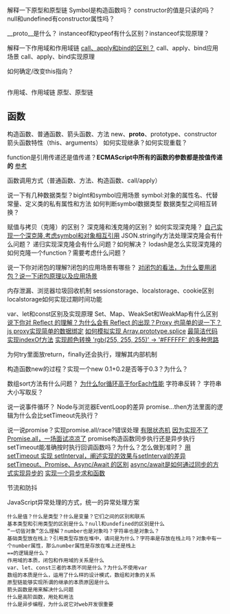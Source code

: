 解释一下原型和原型链
Symbol是构造函数吗？
constructor的值是只读的吗？null和undefined有constructor属性吗？

__proto__是什么？
instanceof和typeof有什么区别？instanceof实现原理？

解释一下作用域和作用域链
[call、apply和bind的区别？](https://juejin.cn/post/6844903496253177863#heading-7)
call、apply、bind应用场景
call、apply、bind实现原理

如何确定/改变this指向？

## 
作用域、作用域链
原型、原型链

## 函数
构造函数、普通函数、箭头函数、方法
new、__proto__、prototype、constructor
箭头函数特性（this、arguments）
如何实现继承？如何实现重载？


function是引用传递还是值传递？**ECMAScript中所有的函数的参数都是按值传递的** [参考](https://juejin.cn/post/6844903854882947080#heading-7)

函数调用方式（普通函数、方法、构造函数、call/apply）

说一下有几种数据类型？bigInt和symbol应用场景
symbol:对象的属性名、代替常量、定义类的私有属性和方法
如何判断symbol数据类型
数据类型之间相互转换？


赋值与拷贝（克隆）的区别？
深克隆和浅克隆的区别？
如何实现深克隆？
[自己实现一个深克隆,考虑symbol和对象相互引用](https://github.com/Advanced-Frontend/Daily-Interview-Question/issues/148)
JSON.stringify方法处理深克隆会有什么问题？
递归实现深克隆会有什么问题？如何解决？
lodash是怎么实现深克隆的
如何克隆一个function？需要考虑什么问题？


说一下你对闭包的理解?闭包的应用场景有哪些？
[对闭包的看法，为什么要用闭包？说一下闭包原理以及应用场景](https://github.com/lgwebdream/FE-Interview/issues/17)

内存泄漏、浏览器垃圾回收机制
sessionstorage、localstorage、cookie区别
localstorage如何实现过期时间功能

var、let和const区别及实现原理
Set、Map、WeakSet和WeakMap有什么区别
[说下你对 Reflect 的理解？为什么会有 Reflect 的出现？Proxy 也简单的说一下？](https://github.com/lgwebdream/FE-Interview/issues/1203)
[js proxy实现简单的数据绑定](https://github.com/Advanced-Frontend/Daily-Interview-Question/issues/123)
[如何模拟实现 Array.prototype.splice](https://github.com/Advanced-Frontend/Daily-Interview-Question/issues/384)
[最简洁代码实现indexOf方法](https://github.com/Advanced-Frontend/Daily-Interview-Question/issues/321)
[实现颜色转换 'rgb(255, 255, 255)' -> '#FFFFFF' 的多种思路](https://github.com/Advanced-Frontend/Daily-Interview-Question/issues/475)

为何try里面放return，finally还会执行，理解其内部机制

构造函数new的过程？实现一个new
0.1+0.2是否等于0.3？为什么？

数组sort方法有什么问题？
[为什么for循环高于forEach性能](https://github.com/Advanced-Frontend/Daily-Interview-Question/issues/121)
字符串反转？
字符串大小写取反？

说一说事件循环？
Node与浏览器EventLoop的差异
promise...then方法里面的逻辑为什么会比setTimeout先执行？

说一说promise？实现promise.all/race?错误处理
[有限状态机](http://www.ruanyifeng.com/blog/2013/09/finite-state_machine_for_javascript.html)
[因为实现不了Promise.all，一场面试凉凉了](https://juejin.cn/post/7038371452084551694#heading-8)
promise构造函数同步执行还是异步执行
setTimeout能准确按时执行回调函数吗？为什么？怎么做到准时？
[用 setTimeout 实现 setInterval，阐述实现的效果与setInterval的差异](https://github.com/Advanced-Frontend/Daily-Interview-Question/issues/259)
[setTimeout、Promise、Async/Await 的区别](https://github.com/Advanced-Frontend/Daily-Interview-Question/issues/33)
[async/await是如何通过同步的方式实现异步的](https://github.com/Advanced-Frontend/Daily-Interview-Question/issues/156)
[实现一个异步求和函数](https://github.com/Advanced-Frontend/Daily-Interview-Question/issues/484)

节流和防抖

JavaScript异常处理的方式，统一的异常处理方案


```
什么是值？什么是类型？什么是变量？它们之间的区别和联系
基本类型和引用类型的区别是什么？null和undefined的区别是什么
“一切皆对象”怎么理解？number也是对象吗？字符串也是对象么？
基础类型放在栈上？引用类型存放在堆中，请问是为什么？字符串是存放在栈上吗？对象中有一个number属性，那么number属性是存放在堆上还是栈上
==的逻辑是什么？
作用域的本质，闭包和作用域的关系是什么
var、let、const三者的本质不同是什么？为什么不使用var
数组的本质是什么，运用了什么样的设计模式，数组和对象的关系
原型链能够实现所谓的继承的本质原因是什么
箭头函数是用来解决什么问题
什么是高阶函数，用处和用法
什么是异步编程，为什么说它对web开发很重要

```
